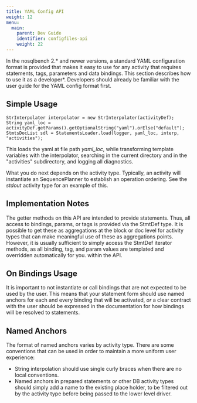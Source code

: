 ```yaml
---
title: YAML Config API
weight: 12
menu:
  main:
    parent: Dev Guide
    identifier: configfiles-api
    weight: 22
---
```


In the nosqlbench 2.* and newer versions, a standard YAML configuration format
is provided that makes it easy to use for any activity that requires statements,
tags, parameters and data bindings.  This section describes how to use it as a
developer*. Developers should already be familiar with the user guide for the
YAML config format first.

## Simple Usage

    StrInterpolater interpolator = new StrInterpolater(activityDef);
    String yaml_loc = activityDef.getParams().getOptionalString("yaml").orElse("default");
    StmtsDocList sdl = StatementsLoader.load(logger, yaml_loc, interp, "activities");

This loads the yaml at file path *yaml_loc*, while transforming template variables
with the interpolator, searching in the current directory and in the "activities"
subdirectory, and logging all diagnostics.

What you do next depends on the activity type. Typically, an activity will instantiate
an SequencePlanner to establish an operation ordering. See the *stdout* activity type
for an example of this.

## Implementation Notes

The getter methods on this API are intended to provide statements. Thus, all
access to bindings, params, or tags is provided via the StmtDef type.
It is possible to get these as aggregations at the block or doc level for activity
types that can make meaningful use of these as aggregations points. However,
it is usually sufficient to simply access the StmtDef iterator methods, as all
binding, tag, and param values are templated and overridden automatically for you.
within the API.

## On Bindings Usage

It is important to not instantiate or call bindings that are not expected to be
used by the user. This means that your statement form should use named anchors
for each and every binding that will be activated, *or* a clear contract with
the user should be expressed in the documentation for how bindings will be
resolved to statements.

## Named Anchors

The format of named anchors varies by activity type. There are some conventions
that can be used in order to maintain a more uniform user experience:

- String interpolation should use single curly braces when there are no local
  conventions.
- Named anchors in prepared statements or other DB activity types should simply
  add a name to the existing place holder, to be filtered out by the activity type
  before being passed to the lower level driver.
